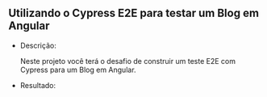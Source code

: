 ## Utilizando o Cypress E2E para testar um Blog em Angular

* Descrição:

  Neste projeto você terá o desafio de construir um teste E2E com Cypress para um Blog em Angular.

* Resultado: 

